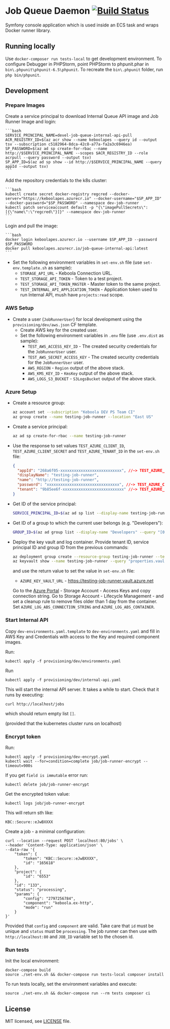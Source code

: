 # Job Queue Daemon [![Build Status](https://dev.azure.com/keboola-dev/job-runner/_apis/build/status/keboola.job-runner?branchName=main)](https://dev.azure.com/keboola-dev/job-runner/_build/latest?definitionId=5&branchName=main)

Symfony console application which is used inside an ECS task and wraps Docker runner library.

## Running locally
Use `docker-composer run tests-local` to get development environment.
To configure Debugger in PHPStorm, point PHPStorm to phpunit.phar in `bin\.phpunit\phpunit-6.5\phpunit`.
To recreate the `bin\.phpunit` folder, run `php bin/phpunit`.

## Development

### Prepare Images
Create a service principal to download Internal Queue API image and Job Runner Image and login:

    ```bash
	SERVICE_PRINCIPAL_NAME=devel-job-queue-internal-api-pull
	ACR_REGISTRY_ID=$(az acr show --name keboolapes --query id --output tsv --subscription c5182964-8dca-42c8-a77a-fa2a3c6946ea)
	SP_PASSWORD=$(az ad sp create-for-rbac --name http://$SERVICE_PRINCIPAL_NAME --scopes $ACR_REGISTRY_ID --role acrpull --query password --output tsv)
	SP_APP_ID=$(az ad sp show --id http://$SERVICE_PRINCIPAL_NAME --query appId --output tsv)	
    ```


Add the repository credentials to the k8s cluster:

    ```bash
    kubectl create secret docker-registry regcred --docker-server="https://keboolapes.azurecr.io" --docker-username="$SP_APP_ID" --docker-password="$SP_PASSWORD" --namespace dev-job-runner
    kubectl patch serviceaccount default -p "{\"imagePullSecrets\":[{\"name\":\"regcred\"}]}" --namespace dev-job-runner
    ```

Login and pull the image:

    ```bash
	docker login keboolapes.azurecr.io --username $SP_APP_ID --password $SP_PASSWORD
	docker pull keboolapes.azurecr.io/job-queue-internal-api:latest
    ```

- Set the following environment variables in `set-env.sh` file (use `set-env.template.sh` as sample):
    - `STORAGE_API_URL` - Keboola Connection URL.
    - `TEST_STORAGE_API_TOKEN` - Token to a test project.
    - `TEST_STORAGE_API_TOKEN_MASTER` - Master token to the same project.  
    - `TEST_INTERNAL_API_APPLICATION_TOKEN` - Application token used to run Internal API, mush have `projects:read` scope.

### AWS Setup
- Create a user (`JobRunnerUser`) for local development using the `provisioning/dev/aws.json` CF template. 
    - Create AWS key for the created user. 
    - Set the following environment variables in `.env` file (use `.env.dist` as sample):
        - `TEST_AWS_ACCESS_KEY_ID` - The created security credentials for the `JobRunnerUser` user.
        - `TEST_AWS_SECRET_ACCESS_KEY` - The created security credentials for the `JobRunnerUser` user.
        - `AWS_REGION` - `Region` output of the above stack.
        - `AWS_KMS_KEY_ID` - `KmsKey` output of the above stack.
        - `AWS_LOGS_S3_BUCKET` - `S3LogsBucket` output of the above stack.

### Azure Setup

- Create a resource group:
    ```bash
    az account set --subscription "Keboola DEV PS Team CI"
    az group create --name testing-job-runner --location "East US"
    ```

- Create a service principal:
    ```bash
    az ad sp create-for-rbac --name testing-job-runner
    ```

- Use the response to set values `TEST_AZURE_CLIENT_ID`, `TEST_AZURE_CLIENT_SECRET` and `TEST_AZURE_TENANT_ID` in the `set-env.sh` file:
    ```json 
    {
      "appId": "268a6f05-xxxxxxxxxxxxxxxxxxxxxxxxxxx", //-> TEST_AZURE_CLIENT_ID
      "displayName": "testing-job-runner",
      "name": "http://testing-job-runner",
      "password": "xxxxxxxxxxxxxxxxxxxxxxxxxxxxxxxx", //-> TEST_AZURE_CLIENT_SECRET
      "tenant": "9b85ee6f-xxxxxxxxxxxxxxxxxxxxxxxxxxx" //-> TEST_AZURE_TENANT_ID
    }
    ```

- Get ID of the service principal:
    ```bash
    SERVICE_PRINCIPAL_ID=$(az ad sp list --display-name testing-job-runner --query "[0].objectId" --output tsv)
    ```

- Get ID of a group to which the current user belongs (e.g. "Developers"):
    ```bash
    GROUP_ID=$(az ad group list --display-name "Developers" --query "[0].objectId" --output tsv)
    ```

- Deploy the key vault and log container. Provide tenant ID, service principal ID and group ID from the previous commands:
    ```bash
    az deployment group create --resource-group testing-job-runner --template-file provisioning/dev/azure.json --parameters vault_name=testing-job-runner tenant_id=9b85ee6f-4fb0-4a46-8cb7-4dcc6b262a89 service_principal_object_id=$SERVICE_PRINCIPAL_ID group_object_id=$GROUP_ID storage_account_name=testingjobrunner container_name=debug-files
    az keyvault show --name testing-job-runner --query "properties.vaultUri"
    ```

    and use the return value to set the value in `set-env.sh` file:
    - `AZURE_KEY_VAULT_URL` - https://testing-job-runner.vault.azure.net

    Go to the [Azure Portal](https://portal.azure.com/) - Storage Account - Access Keys and copy connection string. 
    Go to Storage Account - Lifecycle Management - and set a cleanup rule to remove files older than 1 day from the container.
    Set  `AZURE_LOG_ABS_CONNECTION_STRING` and `AZURE_LOG_ABS_CONTAINER`.

### Start Internal API
Copy `dev-environments.yaml.template` to `dev-environments.yaml` and
fill in AWS Key and Credentials with access to the Key and required component images.

Run:
```
kubectl apply -f provisioning/dev/environments.yaml
```

Run
```
kubectl apply -f provisioning/dev/internal-api.yaml
```

This will start the internal API server. It takes a while to start. Check that it runs by executing:

```
curl http://localhost/jobs
```

which should return empty list `[]`.

(provided that the kubernetes cluster runs on localhost)

### Encrypt token

Run:

```
kubectl apply -f provisioning/dev-encrypt.yaml
kubectl wait --for=condition=complete job/job-runner-encrypt --timeout=900s
```

If you get `field is immutable` error run:
```
kubectl delete job/job-runner-encrypt
```

Get the encrypted token value:

```
kubectl logs job/job-runner-encrypt
```

This will return sth like:

```
KBC::Secure::eJwBXXXX
```

Create a job - a minimal configuration:

```
curl --location --request POST 'localhost:80/jobs' \
--header 'Content-Type: application/json' \
--data-raw '{
    "token": {
        "token": "KBC::Secure::eJwBXXXX",
        "id": "165618"
    },
    "project": {
        "id": "6553"
    },
    "id": "133",
    "status": "processing",
    "params": {
        "config": "2797256784",
        "component": "keboola.ex-http",
        "mode": "run"
    }
}'
```

Provided that `config` and `component` are valid. Take care that `id` must be unique and `status` must be `processing`.
The job runner can then use with `http://localhost:80` and `JOB_ID` variable set to the chosen id.

### Run tests
Init the local environment:

    docker-compose build
    source ./set-env.sh && docker-compose run tests-local composer install

To run tests locally, set the environment variables and execute:

    source ./set-env.sh && docker-compose run --rm tests composer ci

## License

MIT licensed, see [LICENSE](./LICENSE) file.
